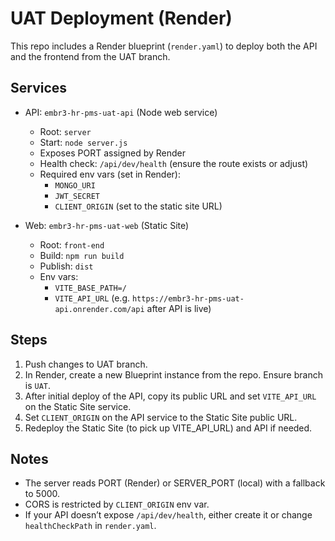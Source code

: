 # UAT Deployment (Render)

This repo includes a Render blueprint (`render.yaml`) to deploy both the API and the frontend from the UAT branch.

## Services

- API: `embr3-hr-pms-uat-api` (Node web service)
  - Root: `server`
  - Start: `node server.js`
  - Exposes PORT assigned by Render
  - Health check: `/api/dev/health` (ensure the route exists or adjust)
  - Required env vars (set in Render):
    - `MONGO_URI`
    - `JWT_SECRET`
    - `CLIENT_ORIGIN` (set to the static site URL)

- Web: `embr3-hr-pms-uat-web` (Static Site)
  - Root: `front-end`
  - Build: `npm run build`
  - Publish: `dist`
  - Env vars:
    - `VITE_BASE_PATH=/`
    - `VITE_API_URL` (e.g. `https://embr3-hr-pms-uat-api.onrender.com/api` after API is live)

## Steps

1. Push changes to UAT branch.
2. In Render, create a new Blueprint instance from the repo. Ensure branch is `UAT`.
3. After initial deploy of the API, copy its public URL and set `VITE_API_URL` on the Static Site service.
4. Set `CLIENT_ORIGIN` on the API service to the Static Site public URL.
5. Redeploy the Static Site (to pick up VITE_API_URL) and API if needed.

## Notes

- The server reads PORT (Render) or SERVER_PORT (local) with a fallback to 5000.
- CORS is restricted by `CLIENT_ORIGIN` env var.
- If your API doesn’t expose `/api/dev/health`, either create it or change `healthCheckPath` in `render.yaml`.

